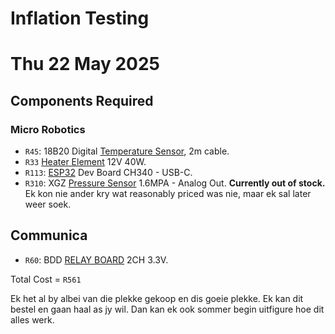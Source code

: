 # Inflation Testing

# Thu 22 May 2025
## Components Required

### Micro Robotics

- `R45`: 18B20 Digital [Temperature Sensor](https://www.robotics.org.za/18B20-2M), 2m cable.
- `R33` [Heater Element](https://www.robotics.org.za/EF03018) 12V 40W.
- `R113`: [ESP32](https://www.robotics.org.za/ESP32-DEV-CH340-C) Dev Board CH340 - USB-C.
- `R310`: XGZ [Pressure Sensor](https://www.robotics.org.za/XGZP61611D3000616BS) 1.6MPA - Analog Out. **Currently out of stock.** Ek kon nie ander kry wat reasonably priced was nie, maar ek sal later weer soek.

## Communica 
- `R60`: BDD [RELAY BOARD](https://www.communica.co.za/products/bdd-relay-board-2ch-3-3v) 2CH 3.3V.

Total Cost = `R561`

Ek het al by albei van die plekke gekoop en dis goeie plekke. Ek kan dit bestel en gaan haal as jy wil. Dan kan ek ook sommer begin uitfigure hoe dit alles werk. 